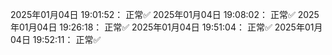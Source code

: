 2025年01月04日 19:01:52： 正常✅
2025年01月04日 19:08:02： 正常✅
2025年01月04日 19:26:18： 正常✅
2025年01月04日 19:51:04： 正常✅
2025年01月04日 19:52:11： 正常✅
